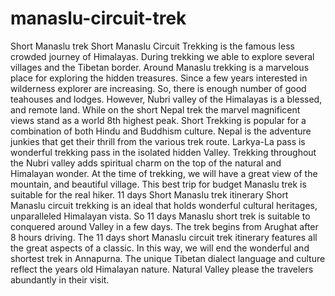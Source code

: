 # manaslu-circuit-trek
Short Manaslu trek  Short Manaslu Circuit Trekking is the famous less crowded journey of Himalayas. During trekking we able to explore several villages and the Tibetan border. Around Manaslu trekking is a marvelous place for exploring the hidden treasures. Since a few years interested in wilderness explorer are increasing. So, there is enough number of good teahouses and lodges. However, Nubri valley of the Himalayas is a blessed, and remote land. While on the short Nepal trek the marvel magnificent views stand as a world 8th highest peak.  Short Trekking is popular for a combination of both Hindu and Buddhism culture. Nepal is the adventure junkies that get their thrill from the various trek route. Larkya-La pass is wonderful trekking pass in the isolated hidden Valley. Trekking throughout the Nubri valley adds spiritual charm on the top of the natural and Himalayan wonder. At the time of trekking, we will have a great view of the mountain, and beautiful village. This best trip for budget Manaslu trek is suitable for the real hiker.  11 days Short Manaslu trek itinerary Short Manaslu circuit trekking is an ideal that holds wonderful cultural heritages, unparalleled Himalayan vista. So 11 days Manaslu short trek is suitable to conquered around Valley in a few days. The trek begins from Arughat after 8 hours driving. The 11 days short Manaslu circuit trek itinerary features all the great aspects of a classic. In this way, we will end the wonderful and shortest trek in Annapurna. The unique Tibetan dialect language and culture reflect the years old Himalayan nature. Natural Valley please the travelers abundantly in their visit.
